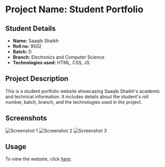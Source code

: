 # Project Name: Student Portfolio

## Student Details
- **Name:** Saaqib Shaikh
- **Roll no:** 9502
- **Batch:** D
- **Branch:** Electronics and Computer Science
- **Technologies used:** HTML, CSS, JS

## Project Description
This is a student portfolio website showcasing Saaqib Shaikh's academic and technical information. It includes details about the student's roll number, batch, branch, and the technologies used in the project.

## Screenshots
![Screenshot 1](https://github.com/SaaqibShaikh/9502_Saaqib/assets/113772083/84ada707-3d89-4eb9-97ff-aa9224de6150)
![Screenshot 2](https://github.com/SaaqibShaikh/9502_Saaqib/assets/113772083/4a4a88c1-4976-4a25-8906-36ac0a9ccc0d)
![Screenshot 3](https://github.com/SaaqibShaikh/9502_Saaqib/assets/113772083/f90a9362-80b2-4f13-9bb5-4845829e325f)

## Usage
To view the website, click [here](https://saaqibshaikh.github.io/9502_Saaqib/).
